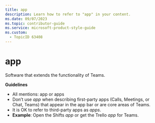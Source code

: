 ```yaml
---
title: app
description: Learn how to refer to "app" in your content.
ms.date: 09/07/2023
ms.topic: contributor-guide
ms.service: microsoft-product-style-guide
ms.custom:
  - TopicID 63408
---
```



# app

Software that extends the functionality of Teams. 
 
**Guidelines**  

- All mentions: app or apps  
- Don’t use *app* when describing first-party apps (Calls, Meetings, or Chat, Teams) that appear in the app bar or are core areas of Teams.  
- It is OK to refer to third-party apps as *apps*.
- **Example**: Open the Shifts *app* or get the Trello *app* for Teams.  

